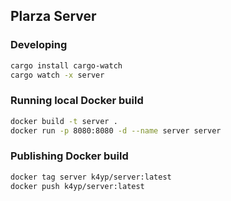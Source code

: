 ## Plarza Server
### Developing
```bash
cargo install cargo-watch
cargo watch -x server
```
### Running local Docker build
```bash
docker build -t server .
docker run -p 8080:8080 -d --name server server
```
### Publishing Docker build
```bash
docker tag server k4yp/server:latest
docker push k4yp/server:latest
```
